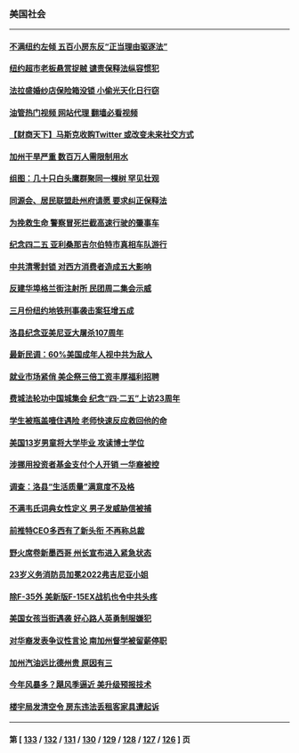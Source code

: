 ### 美国社会
---
#### [不满纽约左倾 五百小房东反“正当理由驱逐法”](../../pages/ncid1078160/n13722216.md?04281645) 
#### [纽约超市老板悬赏捉贼 谴责保释法纵容惯犯](../../pages/ncid1078160/n13722189.md?04281645) 
#### [法拉盛婚纱店保险箱没锁 小偷光天化日行窃](../../pages/ncid1078160/n13722182.md?04281645) 
#### [油管热门视频 网站代理 翻墙必看视频](http://209.222.30.114:81/youtube.html?04281645)
#### [【财商天下】马斯克收购Twitter 或改变未来社交方式](../../pages/ncid1078160/n13721958.md?04281645) 
#### [加州干旱严重 数百万人需限制用水](../../pages/ncid1078160/n13721933.md?04281645) 
#### [组图：几十只白头鹰群聚同一棵树 罕见壮观](../../pages/ncid1078160/n13721534.md?04281645) 
#### [同源会、居民联盟赴州府请愿 要求纠正保释法](../../pages/ncid1078160/n13721466.md?04281645) 
#### [为挽救生命 警察冒死拦截高速行驶的肇事车](../../pages/ncid1078160/n13720883.md?04281645) 
#### [纪念四二五  亚利桑那吉尔伯特市真相车队游行](../../pages/ncid1078160/n13721224.md?04281645) 
#### [中共清零封锁 对西方消费者造成五大影响](../../pages/ncid1078160/n13721086.md?04281645) 
#### [反建华埠格兰街注射所 民团周二集会示威](../../pages/ncid1078160/n13720599.md?04281645) 
#### [三月份纽约地铁刑事袭击案狂增五成](../../pages/ncid1078160/n13720727.md?04281645) 
#### [洛县纪念亚美尼亚大屠杀107周年](../../pages/ncid1078160/n13720712.md?04281645) 
#### [最新民调：60%美国成年人视中共为敌人](../../pages/ncid1078160/n13720557.md?04281645) 
#### [就业市场紧俏 美企祭三倍工资丰厚福利招聘](../../pages/ncid1078160/n13720656.md?04281645) 
#### [费城法轮功中国城集会 纪念“四‧二五”上访23周年](../../pages/ncid1078160/n13720512.md?04281645) 
#### [学生被瓶盖噎住遇险 老师快速反应救回他的命](../../pages/ncid1078160/n13719952.md?04281645) 
#### [美国13岁男童将大学毕业 攻读博士学位](../../pages/ncid1078160/n13719804.md?04281645) 
#### [涉挪用投资者基金支付个人开销 一华裔被控](../../pages/ncid1078160/n13719860.md?04281645) 
#### [调查：洛县“生活质量”满意度不及格](../../pages/ncid1078160/n13719753.md?04281645) 
#### [不满韦氏词典女性定义 男子发威胁信被捕](../../pages/ncid1078160/n13719717.md?04281645) 
#### [前推特CEO多西有了新头衔 不再称总裁](../../pages/ncid1078160/n13719420.md?04281645) 
#### [野火席卷新墨西哥 州长宣布进入紧急状态](../../pages/ncid1078160/n13719351.md?04281645) 
#### [23岁义务消防员加冕2022弗吉尼亚小姐](../../pages/ncid1078160/n13718944.md?04281645) 
#### [除F-35外 美新版F-15EX战机也令中共头疼](../../pages/ncid1078160/n13709315.md?04281645) 
#### [美国女孩当街遇袭 好心路人英勇制服嫌犯](../../pages/ncid1078160/n13718600.md?04281645) 
#### [对华裔发表争议性言论 南加州督学被留薪停职](../../pages/ncid1078160/n13717575.md?04281645) 
#### [加州汽油远比德州贵 原因有三](../../pages/ncid1078160/n13718649.md?04281645) 
#### [今年风暴多？飓风季逼近  美升级预报技术](../../pages/ncid1078160/n13718650.md?04281645) 
#### [楼宇局发清空令 房东违法丢租客家具遭起诉](../../pages/ncid1078160/n13718268.md?04281645) 

---
#### 第 [ [133](./133.md?04281645) / [132](./132.md?04281645) / [131](./131.md?04281645) / [130](./130.md?04281645) / [129](./129.md?04281645) / [128](./128.md?04281645) / [127](./127.md?04281645) / [126](./126.md?04281645) ] 页
